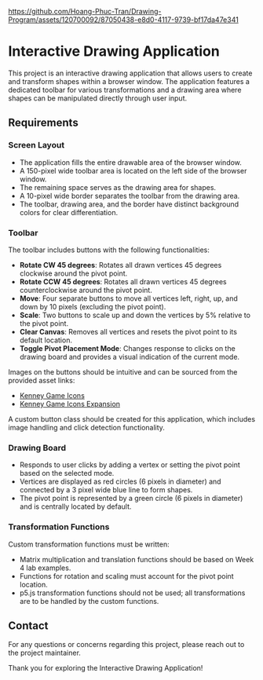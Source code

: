 


https://github.com/Hoang-Phuc-Tran/Drawing-Program/assets/120700092/87050438-e8d0-4117-9739-bf17da47e341


# Interactive Drawing Application

This project is an interactive drawing application that allows users to create and transform shapes within a browser window. The application features a dedicated toolbar for various transformations and a drawing area where shapes can be manipulated directly through user input.

## Requirements

### Screen Layout

- The application fills the entire drawable area of the browser window.
- A 150-pixel wide toolbar area is located on the left side of the browser window.
- The remaining space serves as the drawing area for shapes.
- A 10-pixel wide border separates the toolbar from the drawing area.
- The toolbar, drawing area, and the border have distinct background colors for clear differentiation.

### Toolbar

The toolbar includes buttons with the following functionalities:

- **Rotate CW 45 degrees**: Rotates all drawn vertices 45 degrees clockwise around the pivot point.
- **Rotate CCW 45 degrees**: Rotates all drawn vertices 45 degrees counterclockwise around the pivot point.
- **Move**: Four separate buttons to move all vertices left, right, up, and down by 10 pixels (excluding the pivot point).
- **Scale**: Two buttons to scale up and down the vertices by 5% relative to the pivot point.
- **Clear Canvas**: Removes all vertices and resets the pivot point to its default location.
- **Toggle Pivot Placement Mode**: Changes response to clicks on the drawing board and provides a visual indication of the current mode.

Images on the buttons should be intuitive and can be sourced from the provided asset links:

- [Kenney Game Icons](https://kenney.nl/assets/game-icons)
- [Kenney Game Icons Expansion](https://kenney.nl/assets/game-icons-expansion)

A custom button class should be created for this application, which includes image handling and click detection functionality.

### Drawing Board

- Responds to user clicks by adding a vertex or setting the pivot point based on the selected mode.
- Vertices are displayed as red circles (6 pixels in diameter) and connected by a 3 pixel wide blue line to form shapes.
- The pivot point is represented by a green circle (6 pixels in diameter) and is centrally located by default.

### Transformation Functions

Custom transformation functions must be written:

- Matrix multiplication and translation functions should be based on Week 4 lab examples.
- Functions for rotation and scaling must account for the pivot point location.
- p5.js transformation functions should not be used; all transformations are to be handled by the custom functions.

## Contact

For any questions or concerns regarding this project, please reach out to the project maintainer.

Thank you for exploring the Interactive Drawing Application!

